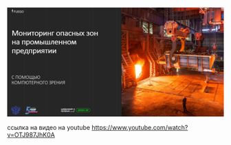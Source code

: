 [![Watch the video](https://github.com/rfuego/monitoring_danger_zone/blob/main/images/fon.jpg)](https://www.youtube.com/watch?v=OTJ987JhK0A)

ссылка на видео на youtube
https://www.youtube.com/watch?v=OTJ987JhK0A
